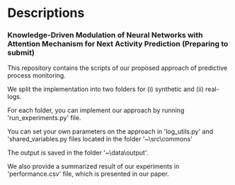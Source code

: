 # Descriptions

### Knowledge-Driven Modulation of Neural Networks with Attention Mechanism for Next Activity Prediction (Preparing to submit)

This repository contains the scripts of our proposed approach of predictive process monitoring.

We split the implementation into two folders for (i) synthetic and (ii) real-logs.

For each folder, you can implement our approach by running 'run_experiments.py' file. 

You can set your own parameters on the approach in 'log_utils.py' and 'shared_variables.py files located in the folder '~\src\commons'

The output is saved in the folder '~\data\output'.

We also provide a summarized result of our experiments in 'performance.csv' file, which is presented in our paper. 

